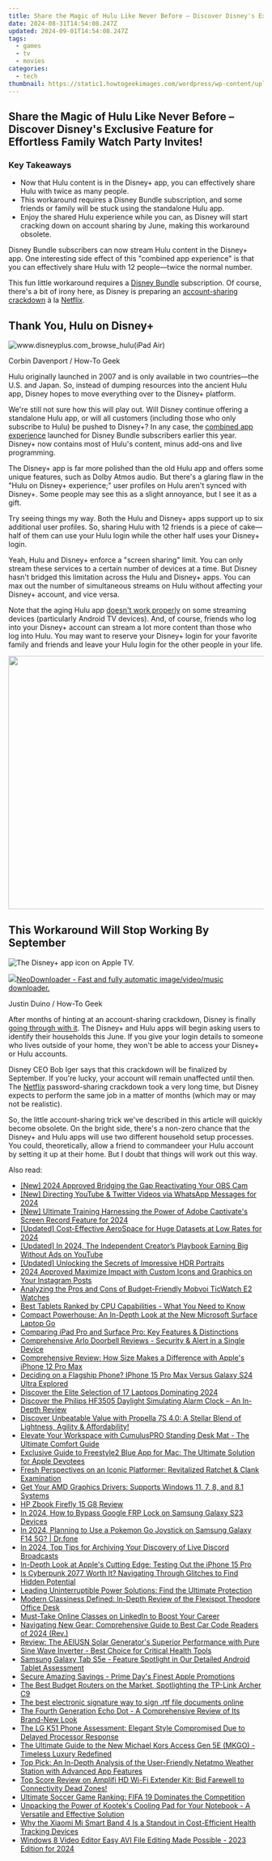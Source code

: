 ```yaml
---
title: Share the Magic of Hulu Like Never Before – Discover Disney's Exclusive Feature for Effortless Family Watch Party Invites!
date: 2024-08-31T14:54:08.247Z
updated: 2024-09-01T14:54:08.247Z
tags:
  - games
  - tv
  - movies
categories:
  - tech
thumbnail: https://static1.howtogeekimages.com/wordpress/wp-content/uploads/2024/05/a-phone-with-the-hulu-logo-and-a-monitor-and-laptop-with-the-disney-plus-and-hulu-logo-blurred-in-the-background.jpg
---
```


## Share the Magic of Hulu Like Never Before – Discover Disney's Exclusive Feature for Effortless Family Watch Party Invites!

### Key Takeaways

* Now that Hulu content is in the Disney+ app, you can effectively share Hulu with twice as many people.
* This workaround requires a Disney Bundle subscription, and some friends or family will be stuck using the standalone Hulu app.
* Enjoy the shared Hulu experience while you can, as Disney will start cracking down on account sharing by June, making this workaround obsolete.

 Disney Bundle subscribers can now stream Hulu content in the Disney+ app. One interesting side effect of this "combined app experience" is that you can effectively share Hulu with 12 people—twice the normal number.

 This fun little workaround requires a [Disney Bundle](https://disneyplus.bn5x.net/c/156932/564546/9358?subId1=UUhtgUeUpU2003080&subId2=ehtg&u=https%3A%2F%2Fwww.disneyplus.com%2Fwelcome%2Fdisney-hulu-espn-bundle) subscription. Of course, there's a bit of irony here, as Disney is preparing an [account-sharing crackdown](https://extra-hints.techidaily.com/updated-best-color-correction-app/) à la [Netflix](https://screen-mirroring-recording.techidaily.com/updated-optimizing-skype-call-audio-environment-for-2024/).

##  Thank You, Hulu on Disney+

![www.disneyplus.com_browse_hulu(iPad Air)](https://static1.howtogeekimages.com/wordpress/wp-content/uploads/2023/12/www-disneyplus-com_browse_hulu-ipad-air.png) 

Corbin Davenport / How-To Geek

 Hulu originally launched in 2007 and is only available in two countries—the U.S. and Japan. So, instead of dumping resources into the ancient Hulu app, Disney hopes to move everything over to the Disney+ platform.

 We're still not sure how this will play out. Will Disney continue offering a standalone Hulu app, or will all customers (including those who only subscribe to Hulu) be pushed to Disney+? In any case, the [combined app experience](https://extra-guidance.techidaily.com/updated-magnify-marvel-the-ultimate-10-camera-lens-guide/) launched for Disney Bundle subscribers earlier this year. Disney+ now contains most of Hulu's content, minus add-ons and live programming.

 The Disney+ app is far more polished than the old Hulu app and offers some unique features, such as Dolby Atmos audio. But there's a glaring flaw in the "Hulu on Disney+ experience;" user profiles on Hulu aren't synced with Disney+. Some people may see this as a slight annoyance, but I see it as a gift.

 Try seeing things my way. Both the Hulu and Disney+ apps support up to six additional user profiles. So, sharing Hulu with 12 friends is a piece of cake—half of them can use your Hulu login while the other half uses your Disney+ login.

 Yeah, Hulu and Disney+ enforce a "screen sharing" limit. You can only stream these services to a certain number of devices at a time. But Disney hasn't bridged this limitation across the Hulu and Disney+ apps. You can max out the number of simultaneous streams on Hulu without affecting your Disney+ account, and vice versa.

 Note that the aging Hulu app [doesn't work properly](https://video-screen-grab.techidaily.com/a-step-by-step-tutorial-on-video-angles-using-vlc-for-2024/) on some streaming devices (particularly Android TV devices). And, of course, friends who log into your Disney+ account can stream a lot more content than those who log into Hulu. You may want to reserve your Disney+ login for your favorite family and friends and leave your Hulu login for the other people in your life.

<!-- affiliate ads begin -->
<a href="https://appsumo.8odi.net/c/5597632/2087407/7443" target="_top" id="2087407"><img src="//a.impactradius-go.com/display-ad/7443-2087407" border="0" alt="" width="600" height="500"/></a><img height="0" width="0" src="https://appsumo.8odi.net/i/5597632/2087407/7443" style="position:absolute;visibility:hidden;" border="0" />
<!-- affiliate ads end -->
##  This Workaround Will Stop Working By September

![The Disney+ app icon on Apple TV.](https://static1.howtogeekimages.com/wordpress/wp-content/uploads/2024/05/52675700086_2c8ac40010_o.jpg) 

<!-- affiliate ads begin -->
<a href="https://secure.2checkout.com/order/checkout.php?PRODS=4559731&QTY=1&AFFILIATE=108875&CART=1"><img src="http://www.neowise.com/images/nd-ss-w200.jpg" border="0">NeoDownloader - Fast and fully automatic image/video/music downloader. </a>
<!-- affiliate ads end -->
Justin Duino / How-To Geek

 After months of hinting at an account-sharing crackdown, Disney is finally [going through with it](https://extra-hints.techidaily.com/updated-best-color-correction-app/). The Disney+ and Hulu apps will begin asking users to identify their households this June. If you give your login details to someone who lives outside of your home, they won't be able to access your Disney+ or Hulu accounts.

 Disney CEO Bob Iger says that this crackdown will be finalized by September. If you're lucky, your account will remain unaffected until then. The [Netflix](https://screen-mirroring-recording.techidaily.com/updated-optimizing-skype-call-audio-environment-for-2024/) password-sharing crackdown took a very long time, but Disney expects to perform the same job in a matter of months (which may or may not be realistic).

 So, the little account-sharing trick we've described in this article will quickly become obsolete. On the bright side, there's a non-zero chance that the Disney+ and Hulu apps will use two different household setup processes. You could, theoretically, allow a friend to commandeer your Hulu account by setting it up at their home. But I doubt that things will work out this way.

<ins class="adsbygoogle"
     style="display:block"
     data-ad-format="autorelaxed"
     data-ad-client="ca-pub-7571918770474297"
     data-ad-slot="1223367746"></ins>



<ins class="adsbygoogle"
     style="display:block"
     data-ad-client="ca-pub-7571918770474297"
     data-ad-slot="8358498916"
     data-ad-format="auto"
     data-full-width-responsive="true"></ins>

<span class="atpl-alsoreadstyle">Also read:</span>
<div><ul>
<li><a href="https://on-screen-recording.techidaily.com/new-2024-approved-bridging-the-gap-reactivating-your-obs-cam/"><u>[New] 2024 Approved  Bridging the Gap  Reactivating Your OBS Cam</u></a></li>
<li><a href="https://twitter-videos.techidaily.com/new-directing-youtube-and-twitter-videos-via-whatsapp-messages-for-2024/"><u>[New] Directing YouTube & Twitter Videos via WhatsApp Messages for 2024</u></a></li>
<li><a href="https://remote-screen-capture.techidaily.com/new-ultimate-training-harnessing-the-power-of-adobe-captivates-screen-record-feature-for-2024/"><u>[New] Ultimate Training  Harnessing the Power of Adobe Captivate's Screen Record Feature for 2024</u></a></li>
<li><a href="https://fox-friendly.techidaily.com/updated-cost-effective-aerospace-for-huge-datasets-at-low-rates-for-2024/"><u>[Updated] Cost-Effective AeroSpace for Huge Datasets at Low Rates for 2024</u></a></li>
<li><a href="https://youtube-web.techidaily.com/ed-in-2024-the-independent-creators-playbook-earning-big-without-ads-on-youtube/"><u>[Updated] In 2024, The Independent Creator’s Playbook  Earning Big Without Ads on YouTube</u></a></li>
<li><a href="https://some-guidance.techidaily.com/updated-unlocking-the-secrets-of-impressive-hdr-portraits/"><u>[Updated] Unlocking the Secrets of Impressive HDR Portraits</u></a></li>
<li><a href="https://instagram-video-recordings.techidaily.com/2024-approved-maximize-impact-with-custom-icons-and-graphics-on-your-instagram-posts/"><u>2024 Approved  Maximize Impact with Custom Icons and Graphics on Your Instagram Posts</u></a></li>
<li><a href="https://buynow-reviews.techidaily.com/analyzing-the-pros-and-cons-of-budget-friendly-mobvoi-ticwatch-e2-watches/"><u>Analyzing the Pros and Cons of Budget-Friendly Mobvoi TicWatch E2 Watches</u></a></li>
<li><a href="https://buynow-reviews.techidaily.com/best-tablets-ranked-by-cpu-capabilities-what-you-need-to-know/"><u>Best Tablets Ranked by CPU Capabilities - What You Need to Know</u></a></li>
<li><a href="https://buynow-reviews.techidaily.com/compact-powerhouse-an-in-depth-look-at-the-new-microsoft-surface-laptop-go/"><u>Compact Powerhouse: An In-Depth Look at the New Microsoft Surface Laptop Go</u></a></li>
<li><a href="https://buynow-reviews.techidaily.com/comparing-ipad-pro-and-surface-pro-key-features-and-distinctions/"><u>Comparing iPad Pro and Surface Pro: Key Features & Distinctions</u></a></li>
<li><a href="https://buynow-reviews.techidaily.com/comprehensive-arlo-doorbell-reviews-security-and-alert-in-a-single-device/"><u>Comprehensive Arlo Doorbell Reviews - Security & Alert in a Single Device</u></a></li>
<li><a href="https://buynow-reviews.techidaily.com/comprehensive-review-how-size-makes-a-difference-with-apples-iphone-12-pro-max/"><u>Comprehensive Review: How Size Makes a Difference with Apple's iPhone 12 Pro Max</u></a></li>
<li><a href="https://buynow-reviews.techidaily.com/deciding-on-a-flagship-phone-iphone-15-pro-max-versus-galaxy-s24-ultra-explored/"><u>Deciding on a Flagship Phone? IPhone 15 Pro Max Versus Galaxy S24 Ultra Explored</u></a></li>
<li><a href="https://buynow-reviews.techidaily.com/discover-the-elite-selection-of-17-laptops-dominating-2024/"><u>Discover the Elite Selection of 17 Laptops Dominating 2024</u></a></li>
<li><a href="https://buynow-reviews.techidaily.com/discover-the-philips-hf3505-daylight-simulating-alarm-clock-an-in-depth-review/"><u>Discover the Philips HF3505 Daylight Simulating Alarm Clock – An In-Depth Review</u></a></li>
<li><a href="https://buynow-reviews.techidaily.com/discover-unbeatable-value-with-propella-7s-40-a-stellar-blend-of-lightness-agility-and-affordability/"><u>Discover Unbeatable Value with Propella 7S 4.0: A Stellar Blend of Lightness, Agility & Affordability!</u></a></li>
<li><a href="https://buynow-reviews.techidaily.com/elevate-your-workspace-with-cumuluspro-standing-desk-mat-the-ultimate-comfort-guide/"><u>Elevate Your Workspace with CumulusPRO Standing Desk Mat - The Ultimate Comfort Guide</u></a></li>
<li><a href="https://buynow-reviews.techidaily.com/exclusive-guide-to-freestyle2-blue-app-for-mac-the-ultimate-solution-for-apple-devotees/"><u>Exclusive Guide to Freestyle2 Blue App for Mac: The Ultimate Solution for Apple Devotees</u></a></li>
<li><a href="https://buynow-reviews.techidaily.com/fresh-perspectives-on-an-iconic-platformer-revitalized-ratchet-and-clank-examination/"><u>Fresh Perspectives on an Iconic Platformer: Revitalized Ratchet & Clank Examination</u></a></li>
<li><a href="https://hardware-help.techidaily.com/get-your-amd-graphics-drivers-supports-windows-11-7-8-and-81-systems/"><u>Get Your AMD Graphics Drivers: Supports Windows 11, 7, 8, and 8.1 Systems</u></a></li>
<li><a href="https://buynow-reviews.techidaily.com/hp-zbook-firefly-15-g8-review/"><u>HP Zbook Firefly 15 G8 Review</u></a></li>
<li><a href="https://android-frp.techidaily.com/in-2024-how-to-bypass-google-frp-lock-on-samsung-galaxy-s23-devices-by-drfone-android/"><u>In 2024, How to Bypass Google FRP Lock on Samsung Galaxy S23 Devices</u></a></li>
<li><a href="https://change-location.techidaily.com/in-2024-planning-to-use-a-pokemon-go-joystick-on-samsung-galaxy-f14-5g-drfone-by-drfone-virtual-android/"><u>In 2024, Planning to Use a Pokemon Go Joystick on Samsung Galaxy F14 5G? | Dr.fone</u></a></li>
<li><a href="https://digital-screen-recording.techidaily.com/in-2024-top-tips-for-archiving-your-discovery-of-live-discord-broadcasts/"><u>In 2024, Top Tips for Archiving Your Discovery of Live Discord Broadcasts</u></a></li>
<li><a href="https://buynow-reviews.techidaily.com/in-depth-look-at-apples-cutting-edge-testing-out-the-iphone-15-pro/"><u>In-Depth Look at Apple's Cutting Edge: Testing Out the iPhone 15 Pro</u></a></li>
<li><a href="https://buynow-reviews.techidaily.com/is-cyberpunk-2077-worth-it-navigating-through-glitches-to-find-hidden-potential/"><u>Is Cyberpunk 2077 Worth It? Navigating Through Glitches to Find Hidden Potential</u></a></li>
<li><a href="https://buynow-reviews.techidaily.com/leading-uninterruptible-power-solutions-find-the-ultimate-protection/"><u>Leading Uninterruptible Power Solutions: Find the Ultimate Protection</u></a></li>
<li><a href="https://buynow-reviews.techidaily.com/modern-classiness-defined-in-depth-review-of-the-flexispot-theodore-office-desk/"><u>Modern Classiness Defined: In-Depth Review of the Flexispot Theodore Office Desk</u></a></li>
<li><a href="https://buynow-reviews.techidaily.com/must-take-online-classes-on-linkedin-to-boost-your-career/"><u>Must-Take Online Classes on LinkedIn to Boost Your Career</u></a></li>
<li><a href="https://buynow-reviews.techidaily.com/navigating-new-gear-comprehensive-guide-to-best-car-code-readers-of-2024-rev/"><u>Navigating New Gear: Comprehensive Guide to Best Car Code Readers of 2024 (Rev.)</u></a></li>
<li><a href="https://buynow-reviews.techidaily.com/review-the-aeiusn-solar-generators-superior-performance-with-pure-sine-wave-inverter-best-choice-for-critical-health-tools/"><u>Review: The AEIUSN Solar Generator's Superior Performance with Pure Sine Wave Inverter - Best Choice for Critical Health Tools</u></a></li>
<li><a href="https://buynow-reviews.techidaily.com/samsung-galaxy-tab-s5e-feature-spotlight-in-our-detailed-android-tablet-assessment/"><u>Samsung Galaxy Tab S5e - Feature Spotlight in Our Detailed Android Tablet Assessment</u></a></li>
<li><a href="https://buynow-reviews.techidaily.com/secure-amazing-savings-prime-days-finest-apple-promotions/"><u>Secure Amazing Savings - Prime Day's Finest Apple Promotions</u></a></li>
<li><a href="https://buynow-reviews.techidaily.com/the-best-budget-routers-on-the-market-spotlighting-the-tp-link-archer-c9/"><u>The Best Budget Routers on the Market, Spotlighting the TP-Link Archer C9</u></a></li>
<li><a href="https://techidaily.com/the-best-electronic-signature-way-to-sign-rtf-file-documents-online-by-ldigisigner-sign-a-word-sign-a-word/"><u>The best electronic signature way to sign .rtf file documents online</u></a></li>
<li><a href="https://buynow-reviews.techidaily.com/the-fourth-generation-echo-dot-a-comprehensive-review-of-its-brand-new-look/"><u>The Fourth Generation Echo Dot - A Comprehensive Review of Its Brand-New Look</u></a></li>
<li><a href="https://buynow-reviews.techidaily.com/the-lg-k51-phone-assessment-elegant-style-compromised-due-to-delayed-processor-response/"><u>The LG K51 Phone Assessment: Elegant Style Compromised Due to Delayed Processor Response</u></a></li>
<li><a href="https://buynow-reviews.techidaily.com/the-ultimate-guide-to-the-new-michael-kors-access-gen-5e-mkgo-timeless-luxury-redefined/"><u>The Ultimate Guide to the New Michael Kors Access Gen 5E (MKGO) - Timeless Luxury Redefined</u></a></li>
<li><a href="https://buynow-reviews.techidaily.com/top-pick-an-in-depth-analysis-of-the-user-friendly-netatmo-weather-station-with-advanced-app-features/"><u>Top Pick: An In-Depth Analysis of the User-Friendly Netatmo Weather Station with Advanced App Features</u></a></li>
<li><a href="https://buynow-reviews.techidaily.com/top-score-review-on-amplifi-hd-wi-fi-extender-kit-bid-farewell-to-connectivity-dead-zones/"><u>Top Score Review on Amplifi HD Wi-Fi Extender Kit: Bid Farewell to Connectivity Dead Zones!</u></a></li>
<li><a href="https://buynow-reviews.techidaily.com/ultimate-soccer-game-ranking-fifa-19-dominates-the-competition/"><u>Ultimate Soccer Game Ranking: FIFA 19 Dominates the Competition</u></a></li>
<li><a href="https://buynow-reviews.techidaily.com/unpacking-the-power-of-kooteks-cooling-pad-for-your-notebook-a-versatile-and-effective-solution/"><u>Unpacking the Power of Kootek's Cooling Pad for Your Notebook - A Versatile and Effective Solution</u></a></li>
<li><a href="https://buynow-reviews.techidaily.com/why-the-xiaomi-mi-smart-band-4-is-a-standout-in-cost-efficient-health-tracking-devices/"><u>Why the Xiaomi Mi Smart Band 4 Is a Standout in Cost-Efficient Health Tracking Devices</u></a></li>
<li><a href="https://video-content-creator.techidaily.com/windows-8-video-editor-easy-avi-file-editing-made-possible-2023-edition-for-2024/"><u>Windows 8 Video Editor Easy AVI File Editing Made Possible - 2023 Edition for 2024</u></a></li>
</ul></div>
